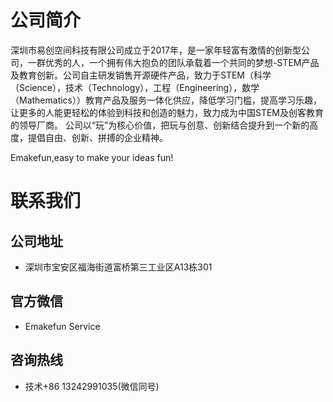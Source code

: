 # 公司简介

  深圳市易创空间科技有限公司成立于2017年，是一家年轻富有激情的创新型公司，一群优秀的人，一个拥有伟大抱负的团队承载着一个共同的梦想-STEM产品及教育创新。公司自主研发销售开源硬件产品，致力于STEM（科学（Science），技术（Technology），工程（Engineering），数学（Mathematics））教育产品及服务一体化供应，降低学习门槛，提高学习乐趣，让更多的人能更轻松的体验到科技和创造的魅力，致力成为中国STEM及创客教育的领导厂商。  公司以“玩”为核心价值，把玩与创意、创新结合提升到一个新的高度，提倡自由、创新、拼搏的企业精神。

Emakefun,easy to make your ideas fun!  

# 联系我们

## 公司地址

- 深圳市宝安区福海街道富桥第三工业区A13栋301

## 官方微信

- Emakefun Service

## 咨询热线

- 技术+86 13242991035(微信同号)